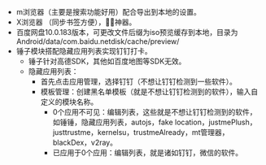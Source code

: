 - m浏览器（主要是搜索功能好用）配合导出到本地的设置。
- X浏览器 （同步书签方便），🐍🐍神器。
- 百度网盘10.0.183版本，可更改文件后缀为iso预览缓存到本地，目录为Android/data/com.baidu.netdisk/cache/preview/
- 锤子模块搭配隐藏应用列表实现钉钉打卡。
  - 锤子针对高德SDK，其他如百度地图等SDK无效。
  - 隐藏应用列表：
    - 首先点击应用管理，选择钉钉（不想让钉钉检测到一些软件）。
    - 模板管理：创建黑名单模板（就是不想让钉钉检测到的软件），输入自定义的模块名称。
      - 0个应用不可见：编辑列表，这些就是不想让钉钉检测到的软件，如锤锤，隐藏应用列表，autojs，fake location，justmePlush，justtrustme，kernelsu，trustmeAlready，mt管理器，blackDex，v2ray。
      - 已应用于0个应用：编辑列表，就是诸如钉钉，微信的软件。
